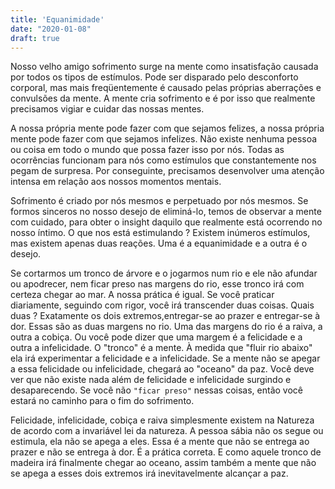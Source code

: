 ```yaml
---
title: 'Equanimidade'
date: "2020-01-08"
draft: true
---
```


Nosso velho amigo sofrimento surge na mente como insatisfação causada por todos os tipos de estímulos. Pode ser disparado pelo desconforto corporal, mas mais freqüentemente é causado pelas próprias aberrações e convulsões da mente. A mente cria sofrimento e é por isso que realmente precisamos vigiar e cuidar das nossas mentes.

A nossa própria mente pode fazer com que sejamos felizes, a nossa própria mente pode fazer com que sejamos infelizes. Não existe nenhuma pessoa ou coisa em todo o mundo que possa fazer isso por nós. Todas as ocorrências funcionam para nós como estímulos que constantemente nos pegam de surpresa. Por conseguinte, precisamos desenvolver uma atenção intensa em relação aos nossos momentos mentais.

Sofrimento é criado por nós mesmos e perpetuado por nós mesmos. Se formos sinceros no nosso desejo de eliminá-lo, temos de observar a mente com cuidado, para obter o insight daquilo que realmente está ocorrendo no nosso íntimo. O que nos está estimulando ? Existem inúmeros estímulos, mas existem apenas duas reações. Uma é a equanimidade e a outra é o desejo.

Se cortarmos um tronco de árvore e o jogarmos num rio e ele não afundar ou apodrecer, nem ficar preso nas margens do rio, esse tronco irá com certeza chegar ao mar. A nossa prática é igual. Se você praticar diariamente, seguindo com rigor, você irá transcender duas coisas. Quais duas ? Exatamente os dois extremos,entregar-se ao prazer e entregar-se à dor. Essas são as duas margens no rio. Uma das margens do rio é a raiva, a outra a cobiça. Ou você pode dizer que uma margem é a felicidade e a outra a infelicidade. O "tronco" é a mente. À medida que "fluir rio abaixo" ela irá experimentar a felicidade e a infelicidade. Se a mente não se apegar a essa felicidade ou infelicidade, chegará ao "oceano" da paz. Você deve ver que não existe nada além de felicidade e infelicidade surgindo e desaparecendo. Se você não `"ficar preso"` nessas coisas, então você estará no caminho para o fim do sofrimento.

Felicidade, infelicidade, cobiça e raiva simplesmente existem na Natureza de acordo com a invariável lei da natureza. A pessoa sábia não os segue ou estimula, ela não se apega a eles. Essa é a mente que não se entrega ao prazer e não se entrega à dor. É a prática correta. E como aquele tronco de madeira irá finalmente chegar ao oceano, assim também a mente que não se apega a esses dois extremos irá inevitavelmente alcançar a paz.
